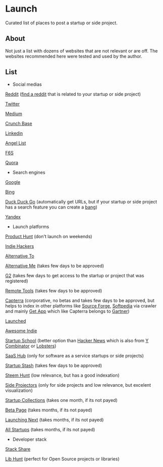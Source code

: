 # Launch

Curated list of places to post a startup or side project. 

## About

Not just a list with dozens of websites that are not relevant or are off. The websites recommended here were tested and used by the author.

## List

- Social medias  

[Reddit](https://www.reddit.com/) ([find a reddit](https://www.findareddit.com/) that is related to your startup or side project)

[Twitter](https://twitter.com/)

[Medium](https://medium.com/)

[Crunch Base](https://www.crunchbase.com/)

[Linkedin](https://www.linkedin.com/)

[Angel List](https://angel.co/)

[F6S](https://www.f6s.com/)

[Quora](https://quora.com/)

- Search engines  

[Google](https://search.google.com/search-console/)

[Bing](https://www.bing.com/webmasters/)

[Duck Duck Go](https://duckduckgo.com/) (automatically get URLs, but if your startup or side project has a search feature you can create a [bang](https://duckduckgo.com/bang))

[Yandex](https://webmaster.yandex.com/)
 
- Launch platforms  
  
[Product Hunt](https://www.producthunt.com/) (don't launch on weekends)

[Indie Hackers](https://www.indiehackers.com/)  

[Alternative To](https://alternativeto.net/)  

[Alternative Me](https://alternative.me/) (takes few days to be approved)

[G2](https://www.g2.com/) (takes few days to get access to the startup or project that was registered)

[Remote Tools](https://www.remote.tools/) (takes few days to be approved) 

[Capterra](https://www.capterra.com/) (corporative, no betas and takes few days to be approved, but helps to index in other platforms like [Source Forge](https://sourceforge.net/), [Softpedia](https://www.softpedia.com/) via crawler and mainly [Get App](https://www.getapp.com/) which like Capterra belongs to [Gartner](https://www.gartner.com/en))

[Launched](https://launched.io/)

[Awesome Indie](https://awesomeindie.com/)

[Startup School](https://www.startupschool.org/) (better option than [Hacker News](https://news.ycombinator.com/) which is also from [Y Combinator](https://www.ycombinator.com/) or [Lobsters](https://lobste.rs/))

[SaaS Hub](https://www.saashub.com/) (only for software as a service startups or side projects) 

[Startup Stash](https://startupstash.com/) (takes few days to be approved)

[Steem Hunt](https://steemhunt.com/) (low relevance, but has a good indexation)

[Side Projectors](https://www.sideprojectors.com/) (only for side projects and low relevance, but excelent visualization)  

[Startup Collections](https://startupcollections.com/) (takes one month, if its not payed)  

[Beta Page](https://betapage.co/) (takes months, if its not payed) 

[Launching Next](https://www.launchingnext.com/) (takes months, if its not payed)  

[All Startups](https://alltopstartups.com/) (takes months, if its not payed)

- Developer  stack

[Stack Share](https://stackshare.io/)  

[Lib Hunt](https://www.libhunt.com/) (perfect for Open Source projects or libraries)  
